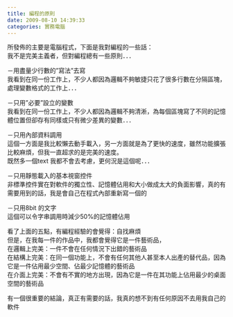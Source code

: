 ```yaml
---
title: 編程的原則
date: 2009-08-10 14:39:33
categories: 實務電腦
---
```


  
  
所發佈的主要是電腦程式，下面是我對編程的一些話：  
我不是完美主義者，但對編程總有一些原則．．．  
  
－用盡量少行數的”寫法”去寫  
我看到在同一份工作上，不少人都因為邏輯不夠敏捷只花了很多行數在分隔區塊，處理變數格式的工作上．．．  
  
－只用”必要”設立的變數  
我看到在同一份工作上，不少人都因為邏輯不夠清淅，為每個區塊寫了不同的記憶體位置但卻存有同樣或只有微少差異的變數．．．  
  
－只用內部資料調用  
這個一方面是我比較懶去動手載入，另一方面就是為了更快的速度，雖然功能擴張比較麻煩，但我一直超求的是完美的速度。  
既然多一個text 我都不會去考慮，更何況是這個呢．．．  
  
－只用靜態載入的基本視窗控件  
非標準控件實在對軟件的獨立性、記憶體佔用和大小做成太大的負面影響，真的有需要用到的話，我是會自己在程式內部重新寫一個的  
  
－只用8bit 的文字  
這個可以令字串調用時減少50%的記憶體佔用  
  
  
看了上面的五點，有編程經驗的會覺得：自找麻煩  
但是，在我每一件的作品中，我都會覺得它是一件藝術品，  
在邏輯上完美：一件不會在任何情況下出錯的藝術品  
在結構上完美：在同一個功能上，不會有任何其他人甚至本人出產的替代品，因為它是一件佔用最少空間、佔最少記憶體的藝術品  
在介面上完美：不會有不實的地方出現，因為它是一件在其功能上佔用最少的桌面空間的藝術品  
  
有一個很重要的結論，真正有需要的話，我真的想不到有任何原因不去用我自己的軟件  